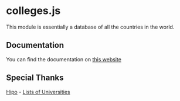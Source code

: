 # colleges.js

This module is essentially a database of all the countries in the world.

## Documentation
You can find the documentation on 
[this website](https://jez020.github.io/colleges.js/index.html)

## Special Thanks
[Hipo](https://github.com/Hipo) - 
[Lists of Universities](https://github.com/Hipo/university-domains-list/blob/master/world_universities_and_domains.json)


